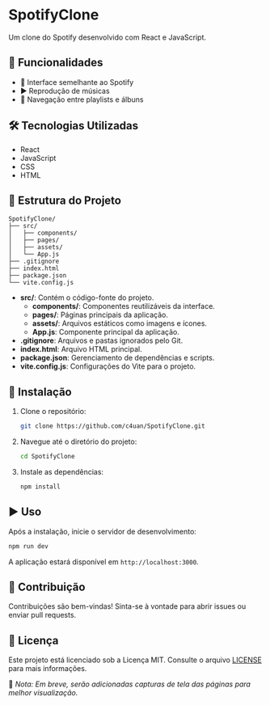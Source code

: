 # SpotifyClone

Um clone do Spotify desenvolvido com React e JavaScript.

## 📌 Funcionalidades

- 🎵 Interface semelhante ao Spotify
- ▶️ Reprodução de músicas
- 📂 Navegação entre playlists e álbuns

## 🛠 Tecnologias Utilizadas

- React
- JavaScript
- CSS
- HTML

## 📁 Estrutura do Projeto

```
SpotifyClone/
├── src/
│   ├── components/
│   ├── pages/
│   ├── assets/
│   └── App.js
├── .gitignore
├── index.html
├── package.json
└── vite.config.js
```

- **src/**: Contém o código-fonte do projeto.
  - **components/**: Componentes reutilizáveis da interface.
  - **pages/**: Páginas principais da aplicação.
  - **assets/**: Arquivos estáticos como imagens e ícones.
  - **App.js**: Componente principal da aplicação.
- **.gitignore**: Arquivos e pastas ignorados pelo Git.
- **index.html**: Arquivo HTML principal.
- **package.json**: Gerenciamento de dependências e scripts.
- **vite.config.js**: Configurações do Vite para o projeto.

## 🚀 Instalação

1. Clone o repositório:
   ```bash
   git clone https://github.com/c4uan/SpotifyClone.git
   ```

2. Navegue até o diretório do projeto:
   ```bash
   cd SpotifyClone
   ```

3. Instale as dependências:
   ```bash
   npm install
   ```

## ▶️ Uso

Após a instalação, inicie o servidor de desenvolvimento:

```bash
npm run dev
```

A aplicação estará disponível em `http://localhost:3000`.

## 🤝 Contribuição

Contribuições são bem-vindas! Sinta-se à vontade para abrir issues ou enviar pull requests.

## 📜 Licença

Este projeto está licenciado sob a Licença MIT. Consulte o arquivo [LICENSE](LICENSE) para mais informações.

📌 *Nota: Em breve, serão adicionadas capturas de tela das páginas para melhor visualização.*

